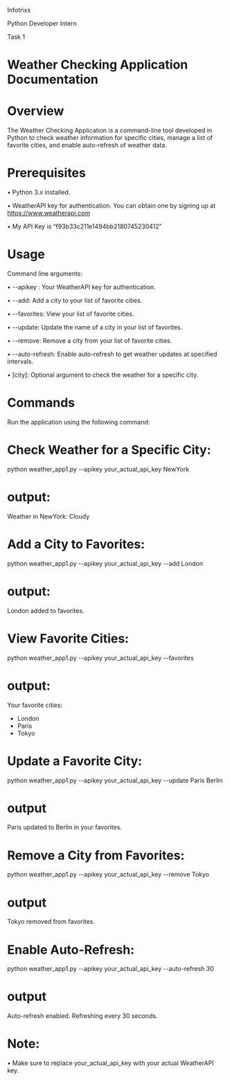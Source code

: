  Infotrixs
 
 Python Developer Intern
 
 Task 1

 # Weather Checking Application Documentation

 # Overview
 The Weather Checking Application is a command-line tool developed in Python to check weather information for specific cities, manage a list 
 of favorite cities, and enable auto-refresh of weather data.

 # Prerequisites
 •	Python 3.x installed.
 
 •	WeatherAPI key for authentication. You can obtain one by signing up at https://www.weatherapi.com
 
 •	My API Key is “f93b33c211e1494bb2180745230412”
 # Usage

 Command line arguments: 

 •	--apikey : Your WeatherAPI key for authentication.
 
 •	--add: Add a city to your list of favorite cities.
 
 •	--favorites: View your list of favorite cities.
 
 •	--update: Update the name of a city in your list of favorites.
 
 •	--remove: Remove a city from your list of favorite cities.
 
 •	--auto-refresh: Enable auto-refresh to get weather updates at specified intervals.
 
 •	[city]: Optional argument to check the weather for a specific city.

 # Commands

 Run the application using the following command:

 # Check Weather for a Specific City:
 
 python weather_app1.py --apikey your_actual_api_key NewYork

 # output:
 
 Weather in NewYork: Cloudy

 # Add a City to Favorites:

 python weather_app1.py --apikey your_actual_api_key --add London

# output:

London added to favorites.

# View Favorite Cities:

python weather_app1.py --apikey your_actual_api_key --favorites

# output:

Your favorite cities:
- London
- Paris
- Tokyo

# Update a Favorite City:

python weather_app1.py --apikey your_actual_api_key --update Paris Berlin

# output

Paris updated to Berlin in your favorites.

# Remove a City from Favorites:

python weather_app1.py --apikey your_actual_api_key --remove Tokyo

# output

Tokyo removed from favorites.

# Enable Auto-Refresh:

python weather_app1.py --apikey your_actual_api_key --auto-refresh 30

# output

Auto-refresh enabled. Refreshing every 30 seconds.

# Note:

•	Make sure to replace your_actual_api_key with your actual WeatherAPI key.












 

 

 
